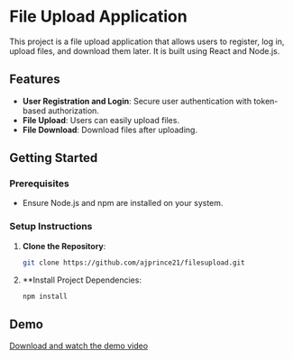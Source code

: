 # File Upload Application

This project is a file upload application that allows users to register, log in, upload files, and download them later. It is built using React and Node.js.

## Features

- **User Registration and Login**: Secure user authentication with token-based authorization.
- **File Upload**: Users can easily upload files.
- **File Download**: Download files after uploading.

## Getting Started

### Prerequisites

- Ensure Node.js and npm are installed on your system.

### Setup Instructions

1. **Clone the Repository**:
   ```bash
   git clone https://github.com/ajprince21/filesupload.git
2.  **Install Project Dependencies:
    ```bash
    npm install
## Demo

[Download and watch the demo video](./demo.mov)
